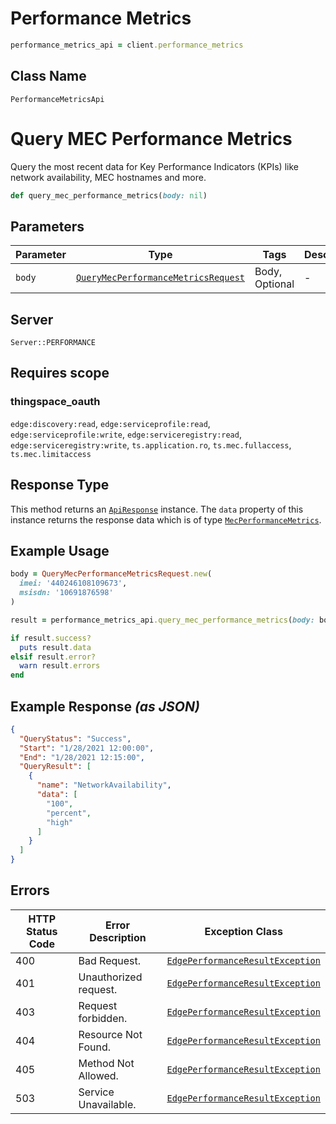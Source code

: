 # Performance Metrics

```ruby
performance_metrics_api = client.performance_metrics
```

## Class Name

`PerformanceMetricsApi`


# Query MEC Performance Metrics

Query the most recent data for Key Performance Indicators (KPIs) like network availability, MEC hostnames and more.

```ruby
def query_mec_performance_metrics(body: nil)
```

## Parameters

| Parameter | Type | Tags | Description |
|  --- | --- | --- | --- |
| `body` | [`QueryMecPerformanceMetricsRequest`](../../doc/models/query-mec-performance-metrics-request.md) | Body, Optional | - |

## Server

`Server::PERFORMANCE`

## Requires scope

### thingspace_oauth

`edge:discovery:read`, `edge:serviceprofile:read`, `edge:serviceprofile:write`, `edge:serviceregistry:read`, `edge:serviceregistry:write`, `ts.application.ro`, `ts.mec.fullaccess`, `ts.mec.limitaccess`

## Response Type

This method returns an [`ApiResponse`](../../doc/api-response.md) instance. The `data` property of this instance returns the response data which is of type [`MecPerformanceMetrics`](../../doc/models/mec-performance-metrics.md).

## Example Usage

```ruby
body = QueryMecPerformanceMetricsRequest.new(
  imei: '440246108109673',
  msisdn: '10691876598'
)

result = performance_metrics_api.query_mec_performance_metrics(body: body)

if result.success?
  puts result.data
elsif result.error?
  warn result.errors
end
```

## Example Response *(as JSON)*

```json
{
  "QueryStatus": "Success",
  "Start": "1/28/2021 12:00:00",
  "End": "1/28/2021 12:15:00",
  "QueryResult": [
    {
      "name": "NetworkAvailability",
      "data": [
        "100",
        "percent",
        "high"
      ]
    }
  ]
}
```

## Errors

| HTTP Status Code | Error Description | Exception Class |
|  --- | --- | --- |
| 400 | Bad Request. | [`EdgePerformanceResultException`](../../doc/models/edge-performance-result-exception.md) |
| 401 | Unauthorized request. | [`EdgePerformanceResultException`](../../doc/models/edge-performance-result-exception.md) |
| 403 | Request forbidden. | [`EdgePerformanceResultException`](../../doc/models/edge-performance-result-exception.md) |
| 404 | Resource Not Found. | [`EdgePerformanceResultException`](../../doc/models/edge-performance-result-exception.md) |
| 405 | Method Not Allowed. | [`EdgePerformanceResultException`](../../doc/models/edge-performance-result-exception.md) |
| 503 | Service Unavailable. | [`EdgePerformanceResultException`](../../doc/models/edge-performance-result-exception.md) |

